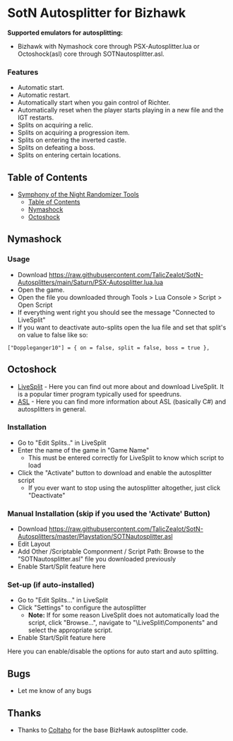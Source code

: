 # SotN Autosplitter for Bizhawk

**Supported emulators for autosplitting:**

 - Bizhawk with Nymashock core through PSX-Autosplitter.lua or Octoshock(asl) core through SOTNautosplitter.asl.

### Features

- Automatic start.
- Automatic restart.
- Automatically start when you gain control of Richter.
- Automatically reset when the player starts playing in a new file and the IGT restarts.
- Splits on acquiring a relic.
- Splits on acquiring a progression item.
- Splits on entering the inverted castle.
- Splits on defeating a boss.
- Splits on entering certain locations.

## Table of Contents

- [Symphony of the Night Randomizer Tools](#symphony-of-the-night-randomizer-tools)
  - [Table of Contents](#table-of-contents)
  - [Nymashock](#Nymashock)
  - [Octoshock](#Octoshock)

## Nymashock

### Usage

- Download https://raw.githubusercontent.com/TalicZealot/SotN-Autosplitters/main/Saturn/PSX-Autosplitter.lua.lua
- Open the game.
- Open the file you downloaded through Tools > Lua Console > Script > Open Script
- If everything went right you should see the message "Connected to LiveSplit"
- If you want to deactivate auto-splits open the lua file and set that split's on value to false like so:
```
["Doppleganger10"] = { on = false, split = false, boss = true },
```

## Octoshock

- [LiveSplit](http://livesplit.github.io/) - Here you can find out more about and download LiveSplit. It is a popular timer program typically used for speedruns.
- [ASL](https://github.com/LiveSplit/LiveSplit.AutoSplitters/blob/master/README.md) - Here you can find more information about ASL (basically C#) and autosplitters in general.

### Installation 

- Go to "Edit Splits.." in LiveSplit
- Enter the name of the game in "Game Name"
  - This must be entered correctly for LiveSplit to know which script to load
- Click the "Activate" button to download and enable the autosplitter script
  - If you ever want to stop using the autosplitter altogether, just click "Deactivate"

### Manual Installation (skip if you used the 'Activate' Button)

- Download https://raw.githubusercontent.com/TalicZealot/SotN-Autosplitters/master/Playstation/SOTNautosplitter.asl
- Edit Layout
- Add Other /Scriptable Componment / Script Path: Browse to the "SOTNautosplitter.asl" file you downloaded previously
- Enable Start/Split feature here

### Set-up (if auto-installed)

- Go to "Edit Splits..." in LiveSplit
- Click "Settings" to configure the autosplitter
  - **Note:** If for some reason LiveSplit does not automatically load the script, click "Browse...", navigate to "\LiveSplit\Components\" and select the appropriate script.
- Enable Start/Split feature here

Here you can enable/disable the options for auto start and auto splitting.

## Bugs

- Let me know of any bugs

## Thanks

- Thanks to [Coltaho](https://github.com/Coltaho) for the base BizHawk autosplitter code.